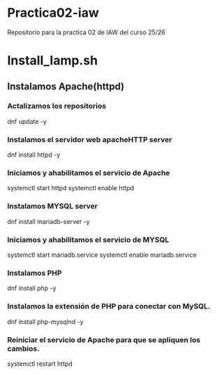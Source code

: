# Practica02-iaw
Repositorio para la practica 02 de IAW del curso 25/26

# Install_lamp.sh
## Instalamos Apache(httpd)
### Actalizamos los repositorios
dnf update -y

### Instalamos el servidor web apacheHTTP server
dnf install httpd -y

### Iniciamos y ahabilitamos el servicio de Apache
systemctl start httpd
systemctl enable httpd

### Instalamos MYSQL server
dnf install mariadb-server -y

### Iniciamos y ahabilitamos el servicio de MYSQL
systemctl start mariadb.service
systemctl enable mariadb.service

### Instalamos PHP
dnf install php -y

### Instalamos la extensión de PHP para conectar con MySQL.
dnf install php-mysqlnd -y

### Reiniciar el servicio de Apache para que se apliquen los cambios.
systemctl restart httpd



